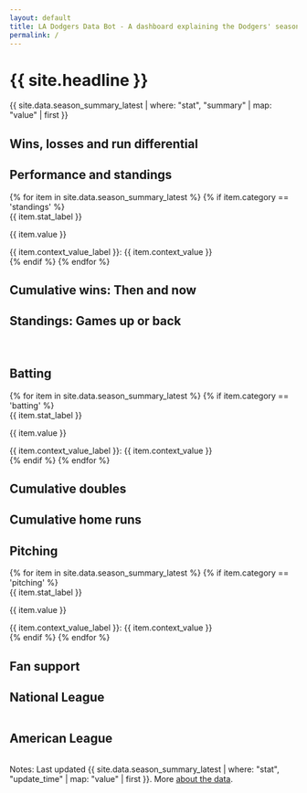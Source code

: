 ```yaml
---
layout: default
title: LA Dodgers Data Bot - A dashboard explaining the Dodgers' season so far. 
permalink: /
---
```


<div class="container">

<div class="page-topper">
  <h1 class="headline">{{ site.headline }}</h1>
  <p class="subhead">{{ site.data.season_summary_latest | where: "stat", "summary" | map: "value" | first }} </p>
<div>



<div class="container mt-4">
<h2 class="stat-group"><span class="win">Wins</span>, <span class="loss">losses</span> and run differential</h2>

<div id="chart-container" style="position: relative;">
    <div id="results-chart"></div>
</div>
<h2 class="stat-group">Performance and standings</h2>
  <div class="row">
    {% for item in site.data.season_summary_latest %}
      {% if item.category == 'standings' %}
      <div class="col-md-4">
        <div class="card mb-4">
          <div class="card-header">
            {{ item.stat_label }}
          </div>
          <div class="card-body">
            <p class="card-text">{{ item.value }}</p>
          </div>
          <div class="card-footer text-muted">
        {{ item.context_value_label }}: {{ item.context_value }}
          </div>
        </div>
      </div>
      {% endif %}
    {% endfor %}
  </div>
  <h2 class="stat-group">Cumulative <span class="win">wins</span>: Then and now</h2>

<div id="cumulative-wins-chart"></div>

<h2 class="stat-group">Standings: Games <span class="win">up</span> or <span class="loss">back</span></h2>
<div id="d3-container" style="width: 100%; padding-bottom: 20px;"></div>

<h2 class="stat-group">Batting</h2>
  <div class="row">
    {% for item in site.data.season_summary_latest %}
      {% if item.category == 'batting' %}
      <div class="col-md-4">
        <div class="card mb-4">
          <div class="card-header">
            {{ item.stat_label }}
          </div>
          <div class="card-body">
            <p class="card-text">{{ item.value }}</p>
          </div>
          <div class="card-footer text-muted">
        {{ item.context_value_label }}: {{ item.context_value }}
          </div>
        </div>
      </div>
      {% endif %}
    {% endfor %}
  </div>

<div class="chart-container">
  <h2 class="stat-group">Cumulative <span class="win">doubles</span></h2>
  <div id="cumulative-doubles-chart" class="small-chart"></div>
</div>

<div class="chart-container">
  <h2 class="stat-group">Cumulative <span class="win">home runs</span></h2>
  <div id="cumulative-homers-chart" class="small-chart"></div>
</div>

  <h2 class="stat-group"> Pitching</h2>
  <div class="row">
    {% for item in site.data.season_summary_latest %}
      {% if item.category == 'pitching' %}
      <div class="col-md-4">
        <div class="card mb-4">
          <div class="card-header">
            {{ item.stat_label }}
          </div>
          <div class="card-body">
            <p class="card-text">{{ item.value }}</p>
          </div>
          <div class="card-footer text-muted">
        {{ item.context_value_label }}: {{ item.context_value }}
          </div>
        </div>
      </div>
      {% endif %}
    {% endfor %}
  </div>

<h2 class="stat-group">Fan support</h2>
<p id="max-attendance-info"></p>
<div class="table-container">
  <div class="table-wrapper">
    <h2 class="league-name">National League</h2>
    <table id="nl-table" class="data-table"></table>
  </div>
    <div class="table-wrapper">
    <h2 class="league-name">American League</h2>
    <table id="al-table" class="data-table"></table>
  </div>
</div>

</div>



<p class="dated">Notes: Last updated {{ site.data.season_summary_latest | where: "stat", "update_time" | map: "value" | first }}. More <a href="https://github.com/stiles/dodgers/blob/main/README.md">about the data</a>.</p>


</div>

<script src="https://d3js.org/d3.v6.min.js"></script>
<script src="{{ '/assets/js/dashboard.js' | relative_url }}"></script>

